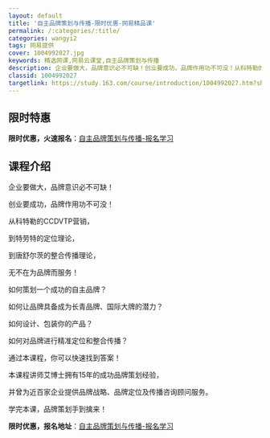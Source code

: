 ```yaml
---
layout: default
title: '自主品牌策划与传播-限时优惠-网易精品课'
permalink: /:categories/:title/
categories: wangyi2
tags: 网易提供
cover: 1004992027.jpg
keywords: 精选网课,网易云课堂,自主品牌策划与传播
description: 企业要做大，品牌意识必不可缺！创业要成功，品牌作用功不可没！从科特勒的CCDVTP营销，到特劳特的定位理论，到唐舒尔茨的
classid: 1004992027
targetlink: https://study.163.com/course/introduction/1004992027.htm?share=1&shareId=1025206652&utm_campaign=share&utm_medium=iphoneShare&utm_source=&utm_u=1025206652
---
```


## 限时特惠

**限时优惠，火速报名**：[自主品牌策划与传播-报名学习](https://study.163.com/course/introduction/1004992027.htm?share=1&shareId=1025206652&utm_campaign=share&utm_medium=iphoneShare&utm_source=&utm_u=1025206652)

## 课程介绍

企业要做大，品牌意识必不可缺！

创业要成功，品牌作用功不可没！

从科特勒的CCDVTP营销，

到特劳特的定位理论，

到唐舒尔茨的整合传播理论，

无不在为品牌而服务！

如何策划一个成功的自主品牌？

如何让品牌具备成为长青品牌、国际大牌的潜力？

如何设计、包装你的产品？

如何对品牌进行精准定位和整合传播？

通过本课程，你可以快速找到答案！

本课程讲师艾博士拥有15年的成功品牌策划经验，

并曾为近百家企业提供品牌战略、品牌定位及传播咨询顾问服务。

学完本课，品牌策划手到擒来！

**限时优惠，报名地址**：[自主品牌策划与传播-报名学习](https://study.163.com/course/introduction/1004992027.htm?share=1&shareId=1025206652&utm_campaign=share&utm_medium=iphoneShare&utm_source=&utm_u=1025206652)

